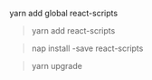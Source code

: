 yarn add global react-scripts

> yarn add react-scripts
> 

> nap install -save react-scripts
> 

> yarn upgrade
>
